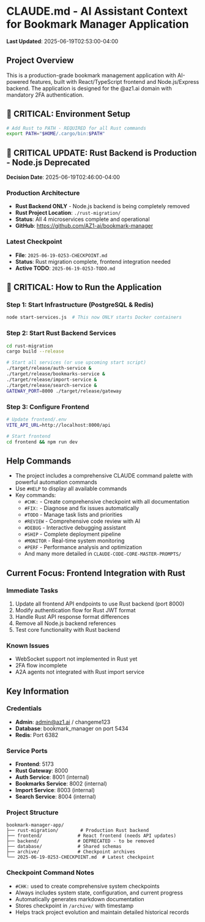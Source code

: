 # CLAUDE.md - AI Assistant Context for Bookmark Manager Application

**Last Updated**: 2025-06-19T02:53:00-04:00

## Project Overview
This is a production-grade bookmark management application with AI-powered features, built with React/TypeScript frontend and Node.js/Express backend. The application is designed for the @az1.ai domain with mandatory 2FA authentication.

## 🚨 CRITICAL: Environment Setup
```bash
# Add Rust to PATH - REQUIRED for all Rust commands
export PATH="$HOME/.cargo/bin:$PATH"
```

## 🚨 CRITICAL UPDATE: Rust Backend is Production - Node.js Deprecated
**Decision Date**: 2025-06-19T02:46:00-04:00

### Production Architecture
- **Rust Backend ONLY** - Node.js backend is being completely removed
- **Rust Project Location**: `./rust-migration/`
- **Status**: All 4 microservices complete and operational
- **GitHub**: https://github.com/AZ1-ai/bookmark-manager

### Latest Checkpoint
- **File**: `2025-06-19-0253-CHECKPOINT.md`
- **Status**: Rust migration complete, frontend integration needed
- **Active TODO**: `2025-06-19-0253-TODO.md`

## 🚨 CRITICAL: How to Run the Application

### Step 1: Start Infrastructure (PostgreSQL & Redis)
```bash
node start-services.js  # This now ONLY starts Docker containers
```

### Step 2: Start Rust Backend Services
```bash
cd rust-migration
cargo build --release

# Start all services (or use upcoming start script)
./target/release/auth-service &
./target/release/bookmarks-service &
./target/release/import-service &
./target/release/search-service &
GATEWAY_PORT=8000 ./target/release/gateway
```

### Step 3: Configure Frontend
```bash
# Update frontend/.env
VITE_API_URL=http://localhost:8000/api

# Start frontend
cd frontend && npm run dev
```

## Help Commands
- The project includes a comprehensive CLAUDE command palette with powerful automation commands
- Use `#HELP` to display all available commands
- Key commands:
  - `#CHK:` - Create comprehensive checkpoint with all documentation
  - `#FIX:` - Diagnose and fix issues automatically
  - `#TODO` - Manage task lists and priorities
  - `#REVIEW` - Comprehensive code review with AI
  - `#DEBUG` - Interactive debugging assistant
  - `#SHIP` - Complete deployment pipeline
  - `#MONITOR` - Real-time system monitoring
  - `#PERF` - Performance analysis and optimization
  - And many more detailed in `CLAUDE-CODE-CORE-MASTER-PROMPTS/`

## Current Focus: Frontend Integration with Rust

### Immediate Tasks
1. Update all frontend API endpoints to use Rust backend (port 8000)
2. Modify authentication flow for Rust JWT format
3. Handle Rust API response format differences
4. Remove all Node.js backend references
5. Test core functionality with Rust backend

### Known Issues
- WebSocket support not implemented in Rust yet
- 2FA flow incomplete
- A2A agents not integrated with Rust import service

## Key Information

### Credentials
- **Admin**: admin@az1.ai / changeme123
- **Database**: bookmark_manager on port 5434
- **Redis**: Port 6382

### Service Ports
- **Frontend**: 5173
- **Rust Gateway**: 8000
- **Auth Service**: 8001 (internal)
- **Bookmarks Service**: 8002 (internal)
- **Import Service**: 8003 (internal)
- **Search Service**: 8004 (internal)

### Project Structure
```
bookmark-manager-app/
├── rust-migration/        # Production Rust backend
├── frontend/             # React frontend (needs API updates)
├── backend/              # DEPRECATED - to be removed
├── database/             # Shared schemas
├── archive/              # Checkpoint archives
└── 2025-06-19-0253-CHECKPOINT.md  # Latest checkpoint
```

### Checkpoint Command Notes
- `#CHK:` used to create comprehensive system checkpoints
- Always includes system state, configuration, and current progress
- Automatically generates markdown documentation
- Stores checkpoint in `/archive/` with timestamp
- Helps track project evolution and maintain detailed historical records